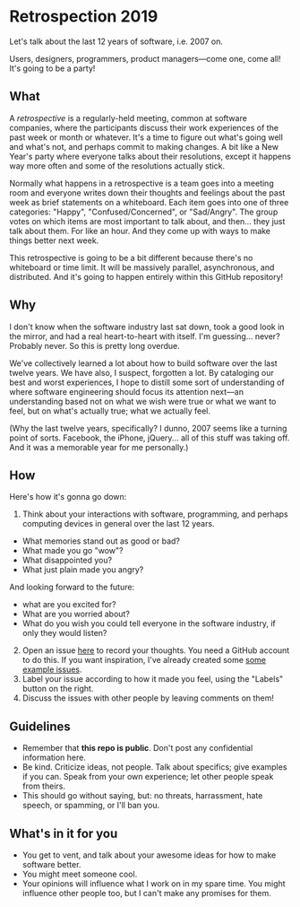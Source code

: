 # Retrospection 2019

Let's talk about the last 12 years of software, i.e. 2007 on.

Users, designers, programmers, product managers—come one, come all! It's going to be a party!

## What

A *retrospective* is a regularly-held meeting, common at software companies, where the participants
discuss their work experiences of the past week or month or whatever. It's a time to figure out
what's going well and what's not, and perhaps commit to making changes. A bit like a New Year's
party where everyone talks about their resolutions, except it happens way more often and some
of the resolutions actually stick.

Normally what happens in a retrospective is a team goes into a meeting room and everyone
writes down their thoughts and feelings about the past week
as brief statements on a whiteboard. Each item goes into one of three categories: "Happy", "Confused/Concerned",
or "Sad/Angry". The group votes on which items are most important
to talk about, and then... they just talk about them. For like an hour. And they come up with ways
to make things better next week.

This retrospective is going to be a bit different because there's no whiteboard or time limit.
It will be massively parallel, asynchronous, and distributed. And it's going to happen entirely
within this GitHub repository!

## Why

I don't know when the software industry last sat down, took a good look in the mirror, and had
a real heart-to-heart with itself. I'm guessing... never? Probably never. So this is pretty long
overdue.

We've collectively learned a lot about how to build software over the last twelve years.
We have also, I suspect, forgotten a lot.
By cataloging our best and worst experiences, I hope to distill some sort of understanding
of where software engineering should focus its attention next—an understanding based not
on what we wish were true or what we want to feel, but on what's actually true; what we
actually feel.

(Why the last twelve years, specifically? I dunno, 2007 seems like a turning point of sorts.
Facebook, the iPhone, jQuery... all of this stuff was taking off. And it was a memorable year
for me personally.)

## How

Here's how it's gonna go down:

1. Think about your interactions with software, programming, and perhaps computing devices in general over the last 12 years.
  
  - What memories stand out as good or bad?
  - What made you go "wow"?
  - What disappointed you?
  - What just plain made you angry?
  
  And looking forward to the future:

  - what are you excited for?
  - What are you worried about?
  - What do you wish you could tell everyone in the software industry, if only they would listen?

2. Open an issue [here](https://github.com/software-patterns/retrospection-2019/issues/new) to record your thoughts.
  You need a GitHub account to do this. If you want inspiration, I've already created some [some example issues](https://github.com/software-patterns/retrospection-2019/issues).
3. Label your issue according to how it made you feel, using the "Labels" button on the right.
4. Discuss the issues with other people by leaving comments on them!

## Guidelines

- Remember that **this repo is public**. Don't post any confidential information here.
- Be kind. Criticize ideas, not people. Talk about specifics; give examples if you can.
  Speak from your own experience; let other people speak from theirs.
- This should go without saying, but: no threats, harrassment, hate speech, or spamming, or I'll ban you.

## What's in it for you

- You get to vent, and talk about your awesome ideas for how to make software better.
- You might meet someone cool.
- Your opinions will influence what I work on in my spare time. You might influence other people too, but
  I can't make any promises for them.

